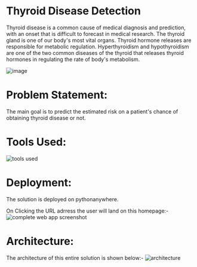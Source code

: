 
# Thyroid Disease Detection



Thyroid disease is a common cause of medical diagnosis and prediction, with an onset that is difficult to forecast in medical research. The thyroid gland is one of our body's most vital organs. Thyroid hormone releases are responsible for metabolic regulation. Hyperthyroidism and hypothyroidism are one of the two common diseases of the thyroid that releases thyroid hormones in regulating the rate of body's metabolism.

 ![image](https://user-images.githubusercontent.com/63582471/140759054-aa6a2845-171c-4128-9310-d1f62af760a5.png)

# Problem Statement:
The main goal is to predict the estimated risk on a patient's chance of obtaining thyroid disease or not.

# Tools Used:
![tools used](https://user-images.githubusercontent.com/63582471/141608807-3de73501-4b21-4493-a911-463877a04ea2.jpg)


# Deployment:
The solution is deployed on pythonanywhere.  


On Clicking the URL adrress the user will land on this homepage:-
![complete web app screenshot](https://user-images.githubusercontent.com/63582471/141608049-ce51899b-0b34-4cef-8594-335996dcbe18.png)

# Architecture:
The architecture of this entire solution is shown below:-
![architecture](https://user-images.githubusercontent.com/63582471/141608211-59a70b0e-3137-4b14-ac79-d57fb95e5e05.png)


